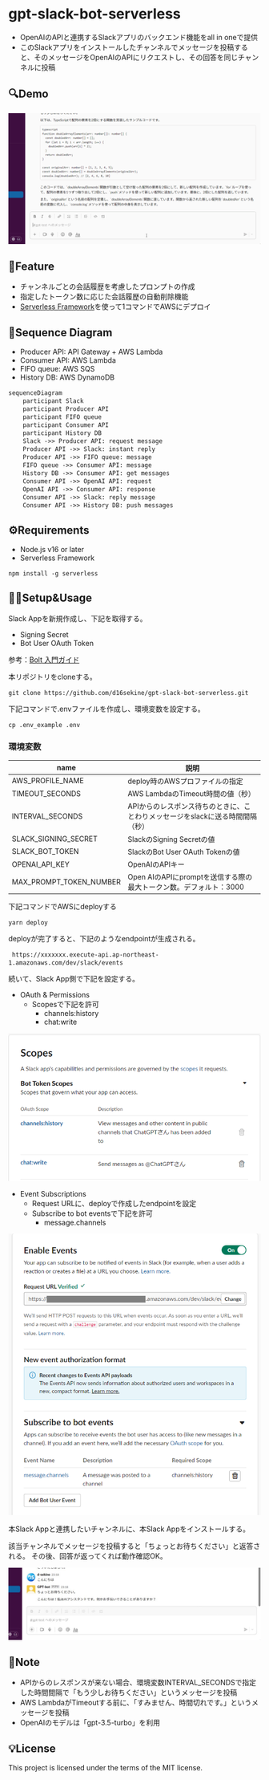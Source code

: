 # gpt-slack-bot-serverless

- OpenAIのAPIと連携するSlackアプリのバックエンド機能をall in oneで提供
- このSlackアプリをインストールしたチャンネルでメッセージを投稿すると、そのメッセージをOpenAIのAPIにリクエストし、その回答を同じチャンネルに投稿

## :mag:Demo

![demo](./docs/slack_demo.gif)

## :rocket:Feature
- チャンネルごとの会話履歴を考慮したプロンプトの作成
- 指定したトークン数に応じた会話履歴の自動削除機能
- [Serverless Framework](https://www.serverless.com/)を使って1コマンドでAWSにデプロイ


## :triangular_flag_on_post:Sequence Diagram

- Producer API: API Gateway + AWS Lambda
- Consumer API: AWS Lambda
- FIFO queue: AWS SQS
- History DB: AWS DynamoDB

```mermaid
sequenceDiagram
    participant Slack
    participant Producer API
    participant FIFO queue
    participant Consumer API
    participant History DB
    Slack ->> Producer API: request message
    Producer API ->> Slack: instant reply
    Producer API ->> FIFO queue: message
    FIFO queue ->> Consumer API: message
    History DB ->> Consumer API: get messages
    Consumer API ->> OpenAI API: request
    OpenAI API ->> Consumer API: response
    Consumer API ->> Slack: reply message
    Consumer API ->> History DB: push messages
```

## :gear:Requirements

- Node.js v16 or later
- Serverless Framework

```
npm install -g serverless
```

## :technologist:Setup&Usage

Slack Appを新規作成し、下記を取得する。
- Signing Secret
- Bot User OAuth Token

参考：[Bolt 入門ガイド](https://slack.dev/bolt-js/ja-jp/tutorial/getting-started)

本リポジトリをcloneする。
```
git clone https://github.com/d16sekine/gpt-slack-bot-serverless.git
```


下記コマンドで.envファイルを作成し、環境変数を設定する。

```
cp .env_example .env
```

### 環境変数
|name|説明|
|---|---|
|AWS_PROFILE_NAME|deploy時のAWSプロファイルの指定|
|TIMEOUT_SECONDS|AWS LambdaのTimeout時間の値（秒）|
|INTERVAL_SECONDS|APIからのレスポンス待ちのときに、ことわりメッセージをslackに送る時間間隔（秒）|
|SLACK_SIGNING_SECRET|SlackのSigning Secretの値|
|SLACK_BOT_TOKEN|SlackのBot User OAuth Tokenの値|
|OPENAI_API_KEY|OpenAIのAPIキー|
|MAX_PROMPT_TOKEN_NUMBER|Open AIのAPIにpromptを送信する際の最大トークン数。デフォルト：3000|

下記コマンドでAWSにdeployする
```
yarn deploy
```

deployが完了すると、下記のようなendpointが生成される。
```
 https://xxxxxxx.execute-api.ap-northeast-1.amazonaws.com/dev/slack/events  
```

続いて、Slack App側で下記を設定する。
- OAuth & Permissions
  - Scopesで下記を許可
    - channels:history
    - chat:write

![scopes setting](./docs/scopes.png)

- Event Subscriptions
  - Request URLに、deployで作成したendpointを設定
  - Subscribe to bot eventsで下記を許可
    - message.channels

![events setting](./docs/events.png)

本Slack Appと連携したいチャンネルに、本Slack Appをインストールする。

該当チャンネルでメッセージを投稿すると「ちょっとお待ちください」と返答される。
その後、回答が返ってくれば動作確認OK。

![example](./docs/example.jpg)

## :blue_book:Note
- APIからのレスポンスが来ない場合、環境変数INTERVAL_SECONDSで指定した時間間隔で「もう少しお待ちください」というメッセージを投稿
- AWS LambdaがTimeoutする前に、「すみません、時間切れです。」というメッセージを投稿
- OpenAIのモデルは「gpt-3.5-turbo」を利用
## :bulb:License
This project is licensed under the terms of the MIT license.





